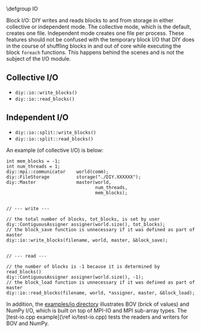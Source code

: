 \defgroup IO

Block I/O: DIY writes and reads blocks to and from storage in either collective
or independent mode. The collective mode, which is the default, creates one
file. Independent mode creates one file per process. These features should not be
confused with the temporary block I/O that DIY does in the course of shuffling
blocks in and out of core while executing the block `foreach` functions. This
happens behind the scenes and is not the subject of the I/O module.

Collective I/O
--------------

- `diy::io::write_blocks()`
- `diy::io::read_blocks()`

Independent I/O
--------------

- `diy::io::split::write_blocks()`
- `diy::io::split::read_blocks()`

An example (of collective I/O) is below:
~~~~{.cpp}
int mem_blocks = -1;
int num_threads = 1;
diy::mpi::communicator    world(comm);
diy::FileStorage          storage("./DIY.XXXXXX");
diy::Master               master(world,
                                 num_threads,
                                 mem_blocks);


// --- write ---

// the total number of blocks, tot_blocks, is set by user
diy::ContiguousAssigner assigner(world.size(), tot_blocks);
// the block_save function is unnecessary if it was defined as part of master
diy::io::write_blocks(filename, world, master, &block_save);


// --- read ---

// the number of blocks is -1 because it is determined by read_blocks()
diy::ContiguousAssigner assigner(world.size(), -1);
// the block_load function is unnecessary if it was defined as part of master
diy::io::read_blocks(filename, world, *assigner, master, &block_load);
~~~~

In addition, the [examples/io directory](https://github.com/diatomic/diy2/tree/master/examples/io) illustrates BOV (brick of values) and NumPy I/O, which is built on top of MPI-IO and MPI sub-array types. The [test-io.cpp example](\ref io/test-io.cpp) tests the readers and writers for BOV and NumPy.

